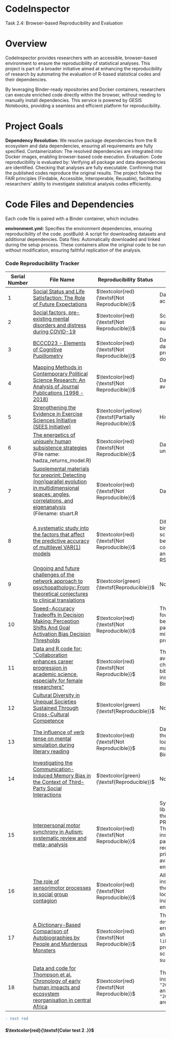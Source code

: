 # CodeInspector
Task 2.4: Browser-based Reproducibility and Evaluation

# Overview
CodeInspector provides researchers with an accessible, browser-based environment to ensure the reproducibility of statistical analyses. This project is part of a broader initiative aimed at enhancing the reproducibility of research by automating the evaluation of R-based statistical codes and their dependencies.

By leveraging Binder-ready repositories and Docker containers, researchers can execute enriched code directly within the browser, without needing to manually install dependencies. This service is powered by GESIS Notebooks, providing a seamless and efficient platform for reproducibility.

# Project Goals
**Dependency Resolution:** We resolve package dependencies from the R ecosystem and data dependencies, ensuring all requirements are fully specified.
Containerization: The resolved dependencies are integrated into Docker images, enabling browser-based code execution.
Evaluation: Code reproducibility is evaluated by:
Verifying all package and data dependencies are identified.
Checking that analyses are fully executable.
Confirming that the published codes reproduce the original results.
The project follows the FAIR principles (Findable, Accessible, Interoperable, Reusable), facilitating researchers' ability to investigate statistical analysis codes efficiently.

# Code Files and Dependencies
Each code file is paired with a Binder container, which includes:

**environment.yml:** Specifies the environment dependencies, ensuring reproducibility of the code.
postBuild: A script for downloading datasets and additional dependencies.
Data files: Automatically downloaded and linked during the setup process.
These containers allow the original code to be run without modification, ensuring faithful replication of the analysis.

### Code Reproducibility Tracker

| **Serial Number** | **File Name**                           | **Reproducibility Status** | **Issue/Obstacle**                                                                                                             |
|-------------------|-----------------------------------------|----------------------------|--------------------------------------------------------------------------------------------------------------------------------|
| 1                 | [Social Status and Life Satisfaction: The Role of Future Expectations](https://github.com/Meet261/social_status_life_satisfaction)  | $\textcolor{red}{\textsf{Not Reproducible}}$  | Dataset path is local and not accessible in Binder.                                                                                                              |
| 2                 | [Social factors, pre-existing mental disorders and distress during COVID-19](https://github.com/Meet261/Social-Factors-COVID-19_Konrad)  | $\textcolor{red}{\textsf{Not Reproducible}}$  | Script errors due to title and author lines not commented out.                                                                                          |
| 3                 | [BCCCD23 - Elements of Cognitive Pupillometry](https://github.com/Meet261/pupillometry_tutorial_calignano)  | $\textcolor{red}{\textsf{Not Reproducible}}$             | Dataset path is local and the dataset is not programmatically downloaded.                                                                                                      |
| 4                 | [Mapping Methods in Contemporary Political Science Research: An Analysis of Journal Publications (1998 - 2018)](https://github.com/Meet261/AnalysisPost-PAP) | $\textcolor{red}{\textsf{Not Reproducible}}$             | Dataset path is local and not available on OSF.                                                        |
| 5                 | [Strengthening the Evidence in Exercise Sciences Initiative (SEES Initiative)](https://github.com/Meet261/SRMA2019_analysis) | $\textcolor{yellow}{\textsf{Partially Reproducible}}$   | Histogram not possible.                                                                                                                           |
| 6                 | [The energetics of uniquely human subsistence strategies](https://osf.io/92e6c/) (File name: hadza_returns_model.R)  | $\textcolor{red}{\textsf{Not Reproducible}}$ | Dataset (food_pro_data.csv) unavailable on OSF.           |
| 7                 | [Supplemental materials for preprint: Detecting (non)parallel evolution in multidimensional spaces: angles, correlations, and eigenanalysis](https://osf.io/6ukwg/) (Filename: stuart.R | $\textcolor{red}{\textsf{Not Reproducible}}$ | Dataset unavailable on OSF.                                                                      |
| 8                 | [A systematic study into the factors that affect the predictive accuracy of multilevel VAR(1) models](https://github.com/Meet261/11682_Psi.PS.AR.Matrix) | $\textcolor{red}{\textsf{Not Reproducible}}$             | Difficulties while creating the binder container. The R script cannot be executed because the Binder container does not generate an environment with R or RStudio.                                                                                               |
| 9                 | [Ongoing and future challenges of the network approach to psychopathology: From theoretical conjectures to clinical translations](https://github.com/Meet261/Rcode_Figure2) | $\textcolor{green}{\textsf{Reproducible}}$   | No issues.                                                                                         |
| 10                | [Speed-Accuracy Tradeoffs In Decision Making: Perception Shifts And Goal Activation Bias Decision Thresholds](https://github.com/Meet261/Exp1-LBA-null)  | $\textcolor{red}{\textsf{Not Reproducible}}$   | The function pmwgs is not found. This could be because the required package for pmwgs is missing or not installed properly.    |                                                                                                          
| 11                | [Data and R code for: "Collaboration enhances career progression in academic science, especially for female researchers"](https://github.com/Meet261/Collaboration-boosts-career-progression_part-1) | $\textcolor{red}{\textsf{Not Reproducible}}$ | The package r-egonet is not available in the current channels. Additionally, bibliometrix package installation is failing in Binder.   |                                                                                                                          
| 12                | [Cultural Diversity in Unequal Societies Sustained Through Cross-Cultural Competence](https://github.com/Meet261/Cultural-Diversity-in-Unequal-Societies-Sustained-Through-Cross-Cultural-Competence) | $\textcolor{green}{\textsf{Reproducible}}$ | No issues. |
| 13       | [The influence of verb tense on mental simulation during literary reading](https://github.com/Meet261/13_The-influence-of-verb-tense-on-mental-simulation-during-literary-reading) | $\textcolor{red}{\textsf{Not Reproducible}}$ | Datasets are available but the script is attempting to load them from a local path, making it not reproducible in Binder. |
| 14             | [Investigating the Communication-Induced Memory Bias in the Context of Third-Party Social Interactions](https://github.com/Meet261/14_Investigating-the-Communication-Induced-Memory-Bias-in-the-Context-of-Third-Party-Social) | $\textcolor{green}{\textsf{Reproducible}}$ | No issues. |
| 15             | [Interpersonal motor synchrony in Autism: systematic review and meta-analysis](https://github.com/Meet261/15_Interpersonal-motor-synchrony-in-Autism-systematic-review-and-meta-analysis) | $\textcolor{red}{\textsf{Not Reproducible}}$ | System dependency for librsvg-2.0 is required by the rsvg package that PRISMA2020 depends on. The issue here is that the installation of system packages like librsvg2-dev requires superuser privileges, which are not available in a Binder environment by default.|
| 16             | [The role of sensorimotor processes in social group contagion](https://github.com/Meet261/16_The-role-of-sensorimotor-processes-in-social-group-contagion)  | $\textcolor{red}{\textsf{Not Reproducible}}$ | All libraries are getting installed successfully, but the dataset is loaded from a local path, making it inaccessible in the Binder environment. |
| 17             | [A Dictionary-Based Comparison of Autobiographies by People and Murderous Monsters](https://github.com/Meet261/17_A-Dictionary-Based-Comparison-of-Autobiographies-by-People-and-Murderous-Monsters) | $\textcolor{red}{\textsf{Not Reproducible}}$ | The installation of the `devtools` package fails with errors related to missing shared objects (e.g., `libicui18n.so.58`), which prevents the rest of the script from running successfully. |
| 18              | [Data and code for Thompson et al. Chronology of early human impacts and ecosystem reorganisation in central Africa](https://github.com/Meet261/18_Data-and-code-for-Thompson-et-al.-Chronology-of-early-human-impacts-and-ecosystem-reorganisation) | $\textcolor{red}{\textsf{Not Reproducible}}$ | The libraries are getting installed, but the dataset files `"20200722_lake_linterp.csv"` and `"20200722_char_linterp.csv"` are not available on OSF. |
 

                                                                                                               
                                                                                                                                     

```diff
- test red
```

#### $\textcolor{red}{\textsf{Color test 2 .}}$


